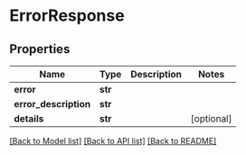 # ErrorResponse

## Properties
Name | Type | Description | Notes
------------ | ------------- | ------------- | -------------
**error** | **str** |  | 
**error_description** | **str** |  | 
**details** | **str** |  | [optional] 

[[Back to Model list]](../README.md#documentation-for-models) [[Back to API list]](../README.md#documentation-for-api-endpoints) [[Back to README]](../README.md)

